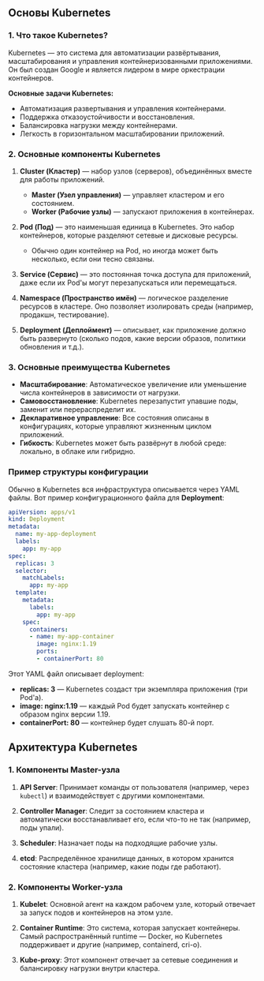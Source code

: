 ## Основы Kubernetes

### 1. Что такое Kubernetes?

Kubernetes — это система для автоматизации развёртывания, масштабирования и управления контейнеризованными приложениями. Он был создан Google и является лидером в мире оркестрации контейнеров.

**Основные задачи Kubernetes:**

- Автоматизация развертывания и управления контейнерами.
- Поддержка отказоустойчивости и восстановления.
- Балансировка нагрузки между контейнерами.
- Легкость в горизонтальном масштабировании приложений.

### 2. Основные компоненты Kubernetes

1. **Cluster (Кластер)** — набор узлов (серверов), объединённых вместе для работы приложений.
    
    - **Master (Узел управления)** — управляет кластером и его состоянием.
    - **Worker (Рабочие узлы)** — запускают приложения в контейнерах.
    
2. **Pod (Под)** — это наименьшая единица в Kubernetes. Это набор контейнеров, которые разделяют сетевые и дисковые ресурсы.
    
    - Обычно один контейнер на Pod, но иногда может быть несколько, если они тесно связаны.
    
3. **Service (Сервис)** — это постоянная точка доступа для приложений, даже если их Pod'ы могут перезапускаться или перемещаться.
    
4. **Namespace (Пространство имён)** — логическое разделение ресурсов в кластере. Оно позволяет изолировать среды (например, продакшн, тестирование).
    
5. **Deployment (Деплоймент)** — описывает, как приложение должно быть развернуто (сколько подов, какие версии образов, политики обновления и т.д.).

### 3. Основные преимущества Kubernetes

- **Масштабирование**: Автоматическое увеличение или уменьшение числа контейнеров в зависимости от нагрузки.
- **Самовосстановление**: Kubernetes перезапустит упавшие поды, заменит или перераспределит их.
- **Декларативное управление**: Все состояния описаны в конфигурациях, которые управляют жизненным циклом приложений.
- **Гибкость**: Kubernetes может быть развёрнут в любой среде: локально, в облаке или гибридно.

### Пример структуры конфигурации

Обычно в Kubernetes вся инфраструктура описывается через YAML файлы. Вот пример конфигурационного файла для **Deployment**:
```yaml
apiVersion: apps/v1
kind: Deployment
metadata:
  name: my-app-deployment
  labels:
    app: my-app
spec:
  replicas: 3
  selector:
    matchLabels:
      app: my-app
  template:
    metadata:
      labels:
        app: my-app
    spec:
      containers:
      - name: my-app-container
        image: nginx:1.19
        ports:
        - containerPort: 80
```
Этот YAML файл описывает deployment:

- **replicas: 3** — Kubernetes создаст три экземпляра приложения (три Pod'а).
- **image: nginx:1.19** — каждый Pod будет запускать контейнер с образом nginx версии 1.19.
- **containerPort: 80** — контейнер будет слушать 80-й порт.

## Архитектура Kubernetes

### 1. Компоненты Master-узла

1. **API Server**: Принимает команды от пользователя (например, через `kubectl`) и взаимодействует с другими компонентами.
    
2. **Controller Manager**: Следит за состоянием кластера и автоматически восстанавливает его, если что-то не так (например, поды упали).
    
3. **Scheduler**: Назначает поды на подходящие рабочие узлы.
    
4. **etcd**: Распределённое хранилище данных, в котором хранится состояние кластера (например, какие поды где работают).

### 2. Компоненты Worker-узла

1. **Kubelet**: Основной агент на каждом рабочем узле, который отвечает за запуск подов и контейнеров на этом узле.
    
2. **Container Runtime**: Это система, которая запускает контейнеры. Самый распространённый runtime — Docker, но Kubernetes поддерживает и другие (например, containerd, cri-o).
    
3. **Kube-proxy**: Этот компонент отвечает за сетевые соединения и балансировку нагрузки внутри кластера.
